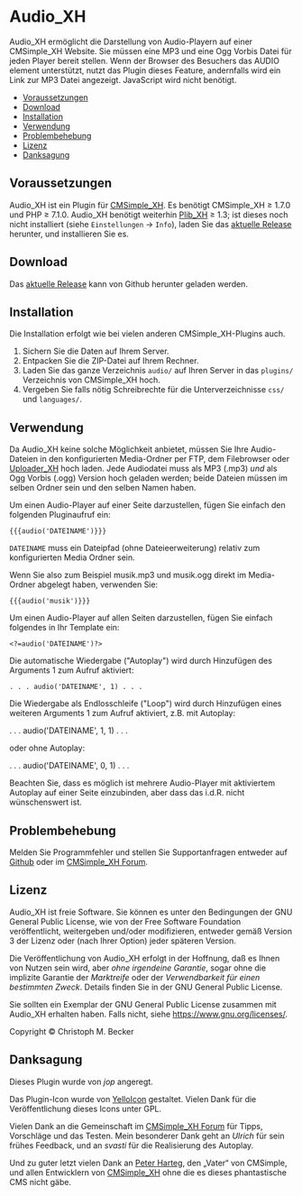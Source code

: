 # Audio_XH

Audio_XH ermöglicht die Darstellung von Audio-Playern auf einer CMSimple_XH Website.
Sie müssen eine MP3 und eine Ogg Vorbis Datei für jeden Player bereit stellen.
Wenn der Browser des Besuchers das AUDIO element unterstützt,
nutzt das Plugin dieses Feature, andernfalls wird ein Link zur MP3 Datei angezeigt.
JavaScript wird nicht benötigt.

- [Voraussetzungen](#voraussetzungen)
- [Download](#download)
- [Installation](#installation)
- [Verwendung](#verwendung)
- [Problembehebung](#problembehebung)
- [Lizenz](#lizenz)
- [Danksagung](#danksagung)

## Voraussetzungen

Audio_XH ist ein Plugin für [CMSimple_XH](https://cmsimple-xh.org/de/).
Es benötigt CMSimple_XH ≥ 1.7.0 und PHP ≥ 7.1.0.
Audio_XH benötigt weiterhin [Plib_XH](https://github.com/cmb69/plib_xh) ≥ 1.3;
ist dieses noch nicht installiert (siehe `Einstellungen` → `Info`),
laden Sie das [aktuelle Release](https://github.com/cmb69/plib_xh/releases/latest)
herunter, und installieren Sie es.

## Download

Das [aktuelle Release](https://github.com/cmb69/audio_xh/releases/latest)
kann von Github herunter geladen werden.

## Installation

Die Installation erfolgt wie bei vielen anderen CMSimple\_XH-Plugins auch.

1. Sichern Sie die Daten auf Ihrem Server.
1. Entpacken Sie die ZIP-Datei auf Ihrem Rechner.
1. Laden Sie das ganze Verzeichnis `audio/` auf Ihren Server
   in das `plugins/` Verzeichnis von CMSimple\_XH hoch.
1. Vergeben Sie falls nötig Schreibrechte für die Unterverzeichnisse
   `css/` und `languages/`.
<!-- 1. Gehen Sie zu `Plugins` → `Audio` im Administrationsbereich,
   um zu prüfen, ob alle Voraussetzungen erfüllt sind. -->

## Verwendung

Da Audio_XH keine solche Möglichkeit anbietet, müssen Sie Ihre Audio-Dateien
in den konfigurierten Media-Ordner per FTP, dem Filebrowser oder
[Uploader_XH](https://github.com/cmb69/uploader_xh) hoch laden.
Jede Audiodatei muss als MP3 (.mp3) *und* als Ogg Vorbis (.ogg) Version
hoch geladen werden; beide Dateien müssen im selben Ordner sein und den selben
Namen haben.

Um einen Audio-Player auf einer Seite darzustellen, fügen Sie einfach den
folgenden Pluginaufruf ein:

    {{{audio('DATEINAME')}}}

`DATEINAME` muss ein Dateipfad (ohne Dateieerweiterung) relativ zum
konfigurierten Media Ordner sein.

Wenn Sie also zum Beispiel musik.mp3 und musik.ogg direkt im Media-Ordner
abgelegt haben, verwenden Sie:

    {{{audio('musik')}}}

Um einen Audio-Player auf allen Seiten darzustellen, fügen Sie einfach
folgendes in Ihr Template ein:

    <?=audio('DATEINAME')?>

Die automatische Wiedergabe ("Autoplay") wird durch Hinzufügen des Arguments 1
zum Aufruf aktiviert:

    . . . audio('DATEINAME', 1) . . .

Die Wiedergabe als Endlosschleife ("Loop") wird durch Hinzufügen eines weiteren Arguments 1
zum Aufruf aktiviert, z.B. mit Autoplay:

. . . audio('DATEINAME', 1, 1) . . .

oder ohne Autoplay:

. . . audio('DATEINAME', 0, 1) . . .

Beachten Sie, dass es möglich ist mehrere Audio-Player mit aktiviertem
Autoplay auf einer Seite einzubinden, aber dass das i.d.R. nicht wünschenswert
ist.

## Problembehebung

Melden Sie Programmfehler und stellen Sie Supportanfragen entweder auf
[Github](https://github.com/cmb69/audio_xh/issues)
oder im [CMSimple\_XH Forum](https://cmsimpleforum.com/).

## Lizenz

Audio_XH ist freie Software. Sie können es unter den Bedingungen
der GNU General Public License, wie von der Free Software Foundation
veröffentlicht, weitergeben und/oder modifizieren, entweder gemäß
Version 3 der Lizenz oder (nach Ihrer Option) jeder späteren Version.

Die Veröffentlichung von Audio_XH erfolgt in der Hoffnung, daß es
Ihnen von Nutzen sein wird, aber *ohne irgendeine Garantie*, sogar ohne
die implizite Garantie der *Marktreife* oder der *Verwendbarkeit für einen
bestimmten Zweck*. Details finden Sie in der GNU General Public License.

Sie sollten ein Exemplar der GNU General Public License zusammen mit
Audio_XH erhalten haben. Falls nicht, siehe
<https://www.gnu.org/licenses/>.

Copyright © Christoph M. Becker

## Danksagung

Dieses Plugin wurde von *jop* angeregt.

Das Plugin-Icon wurde von [YelloIcon](http://www.yellowicon.com/) gestaltet.
Vielen Dank für die Veröffentlichung dieses Icons unter GPL.

Vielen Dank an die Gemeinschaft im [CMSimple_XH Forum](https://cmsimpleforum.com/)
für Tipps, Vorschläge und das Testen.
Mein besonderer Dank geht an *Ulrich* für sein frühes Feedback, und an
*svasti* für die Realisierung des Autoplay.

Und zu guter letzt vielen Dank an
[Peter Harteg](https://www.harteg.dk/), den „Vater“ von CMSimple,
und allen Entwicklern von [CMSimple\_XH](https://www.cmsimple-xh.org/de/)
ohne die es dieses phantastische CMS nicht gäbe.
